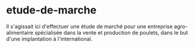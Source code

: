 # etude-de-marche
Il s'agissait ici d'effectuer une étude de marché pour une entreprise agro-alimentaire spécialisée dans la vente et production de poulets, dans le but d'une implantation à l'international. 
